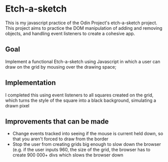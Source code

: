 <h1>Etch-a-sketch</h1>
This is my javascript practice of the Odin Project's etch-a-sketch project. This project aims to practice the DOM manipulation of adding and removing objects, and handling event listeners to create a cohesive app.

<h2>Goal</h2>
Implement a functional Etch-a-sketch using Javascript in which a user can draw on the grid by mousing over the drawing space;

<h2>Implementation</h2>
I completed this using event listeners to all squares created on the grid, which turns the style of the square into a black background, simulating a drawn pixel

<h2>Improvements that can be made</h2>
<ul>
  <li>Change events tracked into seeing if the mouse is current held down, so that you aren't forced to draw from the border</li>
  <li>Stop the user from creating grids big enough to slow down the browser (e.g. if the user inputs 960, the size of the grid, the browser has to create 900 000+ divs which slows the browser down</li>
</ul>
